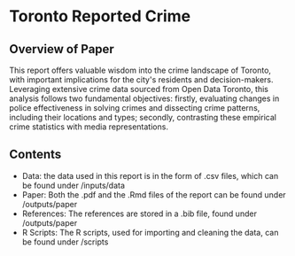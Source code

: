 # Toronto Reported Crime

## Overview of Paper

This report offers valuable wisdom into the crime landscape of Toronto, with important implications for the city's residents and decision-makers. Leveraging extensive crime data sourced from Open Data Toronto, this analysis follows two fundamental objectives: firstly, evaluating changes in police effectiveness in solving crimes and dissecting crime patterns, including their locations and types; secondly, contrasting these empirical crime statistics with media representations.

## Contents

- Data: the data used in this report is in the form of .csv files, which can be found under /inputs/data
- Paper: Both the .pdf and the .Rmd files of the report can be found under /outputs/paper
- References: The references are stored in a .bib file, found under /outputs/paper
- R Scripts: The R scripts, used for importing and cleaning the data, can be found under /scripts 
